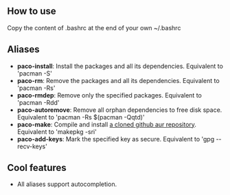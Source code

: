 How to use
---------------------
Copy the content of .bashrc at the end of your own ~/.bashrc

Aliases
---------------------

* **paco-install**: Install the packages and all its dependencies. Equivalent to 'pacman -S'
* **paco-rm**: Remove the packages and all its dependencies. Equivalent to 'pacman -Rs'
* **paco-rmdep**: Remove only the specified packages. Equivalent to 'pacman -Rdd'
* **paco-autoremove**: Remove all orphan dependencies to free disk space. Equivalent to 'pacman -Rs $(pacman -Qqtd)'
* **paco-make**: Compile and install [a cloned github aur repository](https://www.youtube.com/watch?v=8Pv2TAXRw5o). Equivalent to 'makepkg -sri'
* **paco-add-keys**: Mark the specified key as secure. Equivalent to 'gpg --recv-keys'


Cool features
---------------------

* All aliases support autocompletion.
